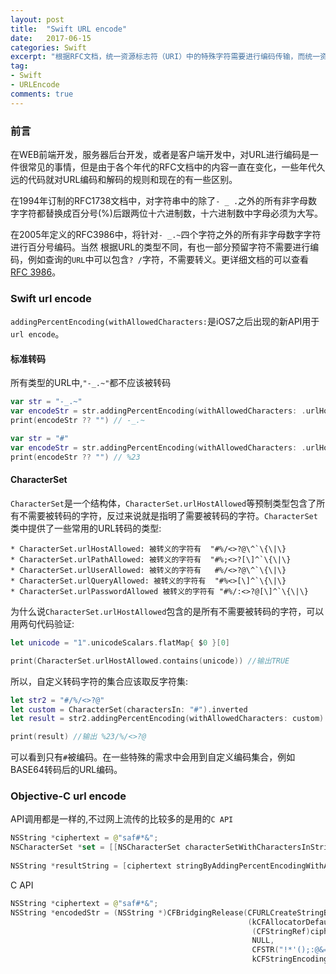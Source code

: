 ```yaml
---
layout: post
title:  "Swift URL encode"
date:   2017-06-15
categories: Swift
excerpt: "根据RFC文档，统一资源标志符（URI）中的特殊字符需要进行编码传输，而统一资源定位符（URL）作为URI的子集，也需要对其进行编码"
tag:
- Swift
- URLEncode
comments: true
---
```


### 前言
在WEB前端开发，服务器后台开发，或者是客户端开发中，对URL进行编码是一件很常见的事情，但是由于各个年代的RFC文档中的内容一直在变化，一些年代久远的代码就对URL编码和解码的规则和现在的有一些区别。  

在1994年订制的RFC1738文档中，对字符串中的除了`- _ .`之外的所有非字母数字字符都替换成百分号(%)后跟两位十六进制数，十六进制数中字母必须为大写。  

在2005年定义的RFC3986中，将针对`- _.~`四个字符之外的所有非字母数字字符进行百分号编码。当然
根据URL的类型不同，有也一部分预留字符不需要进行编码，例如查询的`URL`中可以包含`? /`字符，不需要转义。更详细文档的可以查看[RFC 3986](http://www.ietf.org/rfc/rfc3986.txt)。

### Swift url encode
`addingPercentEncoding(withAllowedCharacters:`是iOS7之后出现的新API用于`url encode`。
#### 标准转码
所有类型的URL中,`"-_.~"`都不应该被转码
```swift
var str = "-_.~"
var encodeStr = str.addingPercentEncoding(withAllowedCharacters: .urlHostAllowed)
print(encodeStr ?? "") // -_.~
```
```swift
var str = "#"
var encodeStr = str.addingPercentEncoding(withAllowedCharacters: .urlHostAllowed)
print(encodeStr ?? "") // %23
```
#### CharacterSet
`CharacterSet`是一个结构体，`CharacterSet.urlHostAllowed`等预制类型包含了所有不需要被转码的字符，反过来说就是指明了需要被转码的字符。`CharacterSet`类中提供了一些常用的URL转码的类型:

```
* CharacterSet.urlHostAllowed: 被转义的字符有  "#%/<>?@\^`\{\|\}
* CharacterSet.urlPathAllowed: 被转义的字符有  "#%;<>?[\]^`\{\|\}
* CharacterSet.urlUserAllowed: 被转义的字符有   #%/<>?@\^`\{\|\}
* CharacterSet.urlQueryAllowed: 被转义的字符有  "#%<>[\]^`\{\|\}
* CharacterSet.urlPasswordAllowed 被转义的字符有 "#%/:<>?@[\]^`\{\|\}
```

为什么说`CharacterSet.urlHostAllowed`包含的是所有不需要被转码的字符，可以用两句代码验证:
```swift
let unicode = "1".unicodeScalars.flatMap{ $0 }[0]

print(CharacterSet.urlHostAllowed.contains(unicode)) //输出TRUE
```
所以，自定义转码字符的集合应该取反字符集:
```swift
let str2 = "#/%/<>?@"
let custom = CharacterSet(charactersIn: "#").inverted
let result = str2.addingPercentEncoding(withAllowedCharacters: custom) ?? ""

print(result) //输出 %23/%/<>?@
```
可以看到只有`#`被编码。在一些特殊的需求中会用到自定义编码集合，例如BASE64转码后的URL编码。

### Objective-C url encode
API调用都是一样的,不过网上流传的比较多的是用的`C API`

```swift
NSString *ciphertext = @"saf#*&";        
NSCharacterSet *set = [[NSCharacterSet characterSetWithCharactersInString:@"!*'();:@&=+$,/?%#[]"] invertedSet];
        
NSString *resultString = [ciphertext stringByAddingPercentEncodingWithAllowedCharacters: set];
```

C API 
```swift
NSString *ciphertext = @"saf#*&";
NSString *encodedStr = (NSString *)CFBridgingRelease(CFURLCreateStringByAddingPercentEscapes
                                                     (kCFAllocatorDefault,
                                                      (CFStringRef)ciphertext,
                                                      NULL,
                                                      CFSTR("!*'();:@&=+$,/?%#[]"),
                                                      kCFStringEncodingUTF8));
```

